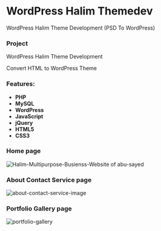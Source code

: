 # WordPress Halim Themedev
WordPress  Halim Theme Development (PSD To  WordPress)


### Project 

WordPress Halim Theme Development

Convert HTML to WordPress Theme


### Features: 
- **PHP**
- **MySQL**
- **WordPress**
- **JavaScript**
- **jQuery**
- **HTML5**
- **CSS3**


### Home page

![Halim-Multipurpose-Busienss-Website of abu-sayed](https://github.com/AbuSayedDev/wp-halim-themedev/assets/48875366/007c0cd4-71d4-4582-9f42-b736642f681b)

### About Contact Service page

![about-contact-service-image](https://github.com/AbuSayedDev/wp-halim-themedev/assets/48875366/99c00d14-6643-4815-abdb-755516114290)

### Portfolio Gallery page

![portfolio-gallery](https://github.com/AbuSayedDev/wp-halim-themedev/assets/48875366/1319c598-3bca-4e3d-b2db-30a079364fc4)
